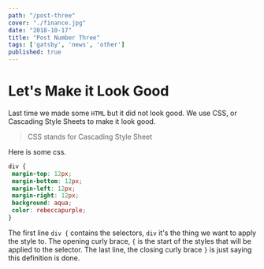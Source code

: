 ```yaml
---
path: "/post-three"
cover: "./finance.jpg"
date: "2018-10-17"
title: "Post Number Three"
tags: ['gatsby', 'news', 'other']
published: true
---
```


# Let's Make it Look Good

Last time we made some `HTML` but it did not look good. We use CSS, or Cascading Style Sheets to make it look good.

> CSS stands for Cascading Style Sheet

Here is some css.

```css
div {
 margin-top: 12px;
 margin-bottom: 12px;
 margin-left: 12px;
 margin-right: 12px;
 background: aqua;
 color: rebeccapurple;
}
```

The first line `div {` contains the selectors, `div` it's the thing we want to apply the style to. The opening curly brace, `{` is the start of the styles that will be applied to the selector. The last line, the closing curly brace `}` is just saying this definition is done. 
